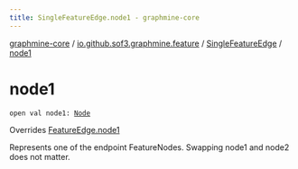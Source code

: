 ```yaml
---
title: SingleFeatureEdge.node1 - graphmine-core
---
```


[graphmine-core](../../index.html) / [io.github.sof3.graphmine.feature](../index.html) / [SingleFeatureEdge](index.html) / [node1](./node1.html)

# node1

`open val node1: `[`Node`](index.html#Node)

Overrides [FeatureEdge.node1](../-feature-edge/node1.html)

Represents one of the endpoint FeatureNodes. Swapping node1 and node2 does not matter.


